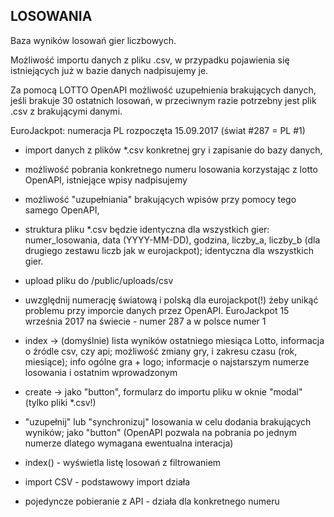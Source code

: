 ## LOSOWANIA

Baza wyników losowań gier liczbowych.

Możliwość importu danych z pliku .csv, w przypadku pojawienia się istniejących już w bazie danych nadpisujemy je.

Za pomocą LOTTO OpenAPI możliwość uzupełnienia brakujących danych, jeśli brakuje 30 ostatnich losowań, w przeciwnym razie potrzebny jest plik .csv z brakującymi danymi.

EuroJackpot: numeracja PL rozpoczęta 15.09.2017 (świat #287 = PL #1)

- import danych z plików *.csv konkretnej gry i zapisanie do bazy danych,

- możliwość pobrania konkretnego numeru losowania korzystając z lotto OpenAPI, istniejące wpisy nadpisujemy

- możliwość "uzupełniania" brakujących wpisów przy pomocy tego samego OpenAPI,

- struktura pliku *.csv będzie identyczna dla wszystkich gier: numer_losowania, data (YYYY-MM-DD), godzina, liczby_a, liczby_b (dla drugiego zestawu liczb jak w eurojackpot); identyczna dla wszystkich gier. 

- upload pliku do /public/uploads/csv

- uwzględnij numerację światową i polską dla eurojackpot(!) żeby unikąć problemu przy imporcie danych przez OpenAPI. EuroJackpot 15 września 2017 na świecie - numer 287 a w polsce numer 1

- index -> (domyślnie) lista wyników ostatniego miesiąca Lotto, informacja o źródle csv, czy api; możliwość zmiany gry, i zakresu czasu (rok, miesiące); info ogólne gra + logo; informacje o najstarszym numerze losowania i ostatnim wprowadzonym

- create ->  jako "button", formularz do importu pliku w oknie "modal" (tylko pliki *.csv!)

- "uzupełnij" lub "synchronizuj" losowania w celu dodania brakujących wyników; jako "button" (OpenAPI pozwala na pobrania po jednym numerze dlatego wymagana ewentualna interacja)





- index() - wyświetla listę losowań z filtrowaniem
- import CSV - podstawowy import działa
- pojedyncze pobieranie z API - działa dla konkretnego numeru

